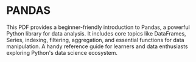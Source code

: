 # PANDAS
This PDF provides a beginner-friendly introduction to Pandas, a powerful Python library for data analysis. It includes core topics like DataFrames, Series, indexing, filtering, aggregation, and essential functions for data manipulation. A handy reference guide for learners and data enthusiasts exploring Python's data science ecosystem.

